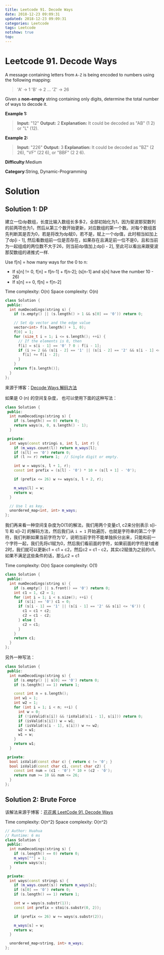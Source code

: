 ```yaml
---
title: Leetcode 91. Decode Ways
date: 2018-12-23 09:09:31
updated: 2018-12-23 09:09:31
categories: Leetcode
tags: Leetcode
notshow: true
top:
---
```


# Leetcode 91. Decode Ways

A message containing letters from  `A-Z`  is being encoded to numbers using the following mapping:

> 'A' -> 1
> 'B' -> 2
> ...
> 'Z' -> 26

Given a  **non-empty**  string containing only digits, determine the total number of ways to decode it.

**Example 1:**

> **Input:** "12"
> **Output:** 2
> **Explanation:** It could be decoded as "AB" (1 2) or "L" (12).

**Example 2:**

> **Input:** "226"
> **Output:** 3
> **Explanation:** It could be decoded as "BZ" (2 26), "VF" (22 6), or "BBF" (2 2 6).

**Difficulty**:Medium

**Category**:String, Dynamic-Programming

<!-- more -->

# Solution

## Solution 1: DP

建立一位dp数组，长度比输入数组长多多2，全部初始化为1，因为斐波那契数列的前两项也为1，然后从第三个数开始更新，对应数组的第一个数。对每个数组首先判断其是否为0，若是将改为dp赋0，若不是，赋上一个dp值，此时相当如加上了dp[i - 1], 然后看数组前一位是否存在，如果存在且满足前一位不是0，且和当前为一起组成的两位数不大于26，则当前dp值加上dp[i - 2], 至此可以看出来跟斐波那契数组的递推式一样.

Use f[n] = how many ways for the 0 to n:

* If s[n] != 0, f[n] = f[n-1] + f[n-2]; (s[n-1] and s[n] have the number 10 - 26)
* If s[n] == 0, f[n] = f[n-2]

Time complexity: O(n)
Space complexity: O(n)

```cpp
class Solution {
 public:
  int numDecodings(string s) {
    if (s.empty() || (s.length() > 1 && s[0] == '0')) return 0;

    // Set dp vector and the edge value
    vector<int> f(s.length() + 1, 0);
    f[0] = 1;
    for (size_t i = 1; i <= s.length(); ++i) {
      // If the elements is 0, then 
      f[i] = s[i - 1] == '0' ? 0 : f[i - 1];
      if (i >= 2 && (s[i - 2] == '1' || (s[i - 2] == '2' && s[i - 1] <= '6'))) {
        f[i] += f[i - 2];
      }
    }
    return f[s.length()];
  }
};
```

来源于博客：[Decode Ways 解码方法](http://www.cnblogs.com/grandyang/p/4313384.html)

如果是 O (n) 的空间复杂度， 也可以使用下面的这种写法：

```cpp
class Solution {
 public:
  int numDecodings(string s) {
    if (s.length() == 0) return 0;
    return ways(s, 0, s.length() - 1);
  }

 private:
  int ways(const string& s, int l, int r) {
    if (m_ways.count(l)) return m_ways[l];
    if (s[l] == '0') return 0;
    if (l >= r) return 1;  // Single digit or empty.

    int w = ways(s, l + 1, r);
    const int prefix = (s[l] - '0') * 10 + (s[l + 1] - '0');

    if (prefix <= 26) w += ways(s, l + 2, r);

    m_ways[l] = w;
    return w;
  }

  // Use l as key.
  unordered_map<int, int> m_ways;
};
```

我们再来看一种空间复杂度为O(1)的解法，我们用两个变量c1, c2来分别表示 s[i-1] 和 s[i-2] 的解码方法，然后我们从 `i = 1` 开始遍历，也就是字符串的第二个字符，我们判断如果当前字符为'0'，说明当前字符不能单独拆分出来，只能和前一个字符一起，我们先将c1赋为0，然后我们看前面的字符，如果前面的字符是1或者2时，我们就可以更新c1 = c1 + c2，然后c2 = c1 - c2，其实c2赋值为之前的c1，如果不满足这些条件的话，那么c2 = c1

Time complexity: O(n)
Space complexity: O(1)

```cpp
class Solution {
 public:
  int numDecodings(string s) {
    if (s.empty() || s.front() == '0') return 0;
    int c1 = 1, c2 = 1;
    for (int i = 1; i < s.size(); ++i) {
      if (s[i] == '0') c1 = 0;
      if (s[i - 1] == '1' || (s[i - 1] == '2' && s[i] <= '6')) {
        c1 = c1 + c2;
        c2 = c1 - c2;
      } else {
        c2 = c1;
      }
    }
    return c1;
  }
};
```

另外一种写法：

```cpp
class Solution {
 public:
  int numDecodings(string s) {
    if (s.empty() || s[0] == '0') return 0;
    if (s.length() == 1) return 1;

    const int n = s.length();
    int w1 = 1;
    int w2 = 1;
    for (int i = 1; i < n; ++i) {
      int w = 0;
      if (!isValid(s[i]) && !isValid(s[i - 1], s[i])) return 0;
      if (isValid(s[i])) w = w1;
      if (isValid(s[i - 1], s[i])) w += w2;
      w2 = w1;
      w1 = w;
    }
    return w1;
  }

 private:
  bool isValid(const char c) { return c != '0'; }
  bool isValid(const char c1, const char c2) {
    const int num = (c1 - '0') * 10 + (c2 - '0');
    return num >= 10 && num <= 26;
  }
};
```

## Solution 2: Brute Force

该解法来源于博客：[花花酱 LeetCode 91. Decode Ways](https://zxi.mytechroad.com/blog/dynamic-programming/leetcode-91-decode-ways/)

Time complexity: O(n^2)
Space complexity: O(n^2)

```cpp
// Author: Huahua
// Runtime: 6 ms
class Solution {
 public:
  int numDecodings(string s) {
    if (s.length() == 0) return 0;
    m_ways[""] = 1;
    return ways(s);
  }

 private:
  int ways(const string& s) {
    if (m_ways.count(s)) return m_ways[s];
    if (s[0] == '0') return 0;
    if (s.length() == 1) return 1;

    int w = ways(s.substr(1));
    const int prefix = stoi(s.substr(0, 2));

    if (prefix <= 26) w += ways(s.substr(2));

    m_ways[s] = w;
    return w;
  }

  unordered_map<string, int> m_ways;
};
```